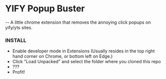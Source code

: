 # YIFY Popup Buster
--
A little chrome extension that removes the annoying click popups on yify/yts sites.

### INSTALL
- Enable developer mode in Extensions (Usually resides in the top right hand corner on Chrome, or bottom left on Edge.)
- Click "Load Unpacked" and select the folder where you cloned this repo
- ???
- Profit!